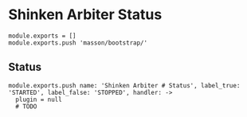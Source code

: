 
# Shinken Arbiter Status

    module.exports = []
    module.exports.push 'masson/bootstrap/'

## Status

    module.exports.push name: 'Shinken Arbiter # Status', label_true: 'STARTED', label_false: 'STOPPED', handler: ->
      plugin = null
      # TODO

